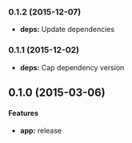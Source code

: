 ### 0.1.2 (2015-12-07)

* **deps:** Update dependencies


### 0.1.1 (2015-12-02)

* **deps:** Cap dependency version


## 0.1.0 (2015-03-06)


#### Features

* **app:** release
